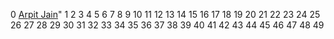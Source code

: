 0 [Arpit Jain](https://github.com/arpit456jain)"
1 []()
2 []()
3 []()
4 []()
5 []()
6 []()
7 []()
8 []()
9 []()
10 []()
11 []()
12 []()
13 []()
14 []()
15 []()
16 []()
17 []()
18 []()
19 []()
20 []()
21 []()
22 []()
23 []()
24 []()
25 []()
26 []()
27 []()
28 []()
29 []()
30 []()
31 []()
32 []()
33 []()
34 []()
35 []()
36 []()
37 []()
38 []()
39 []()
40 []()
41 []()
42 []()
43 []()
44 []()
45 []()
46 []()
47 []()
48 []()
49 []()
